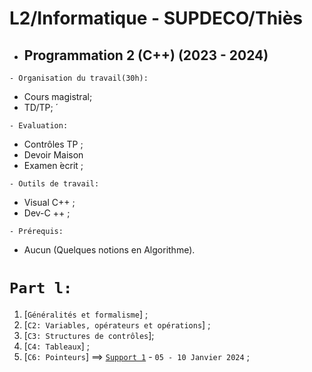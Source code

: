 # L2/Informatique - SUPDECO/Thiès
 * ##  Programmation 2 (C++) (2023 - 2024) 

``` - Organisation du travail(30h): ```
 * Cours magistral;
 * TD/TP; ́
 
``` - Evaluation: ```
 * Contrôles TP ;
 * Devoir Maison
 * Examen  ́ecrit ;
 
``` - Outils de travail: ```
 * Visual C++ ;
 * Dev-C ++ ;
 
``` - Prérequis: ```
 * Aucun (Quelques notions en Algorithme).
 
 # ``` Part l: ```
 1. [`Généralités et formalisme`] ;
 2. [`C2: Variables, opérateurs et opérations`] ;
 3. [`C3: Structures de contrôles`];
 4. [`C4: Tableaux`] ;
 5. [`C6: Pointeurs`]
 ==> [`Support 1`](https://github.com/pape-barro/l2_supdeco/blob/main/Chap6.pdf) - ``` 05 - 10 Janvier 2024 ``` ;
